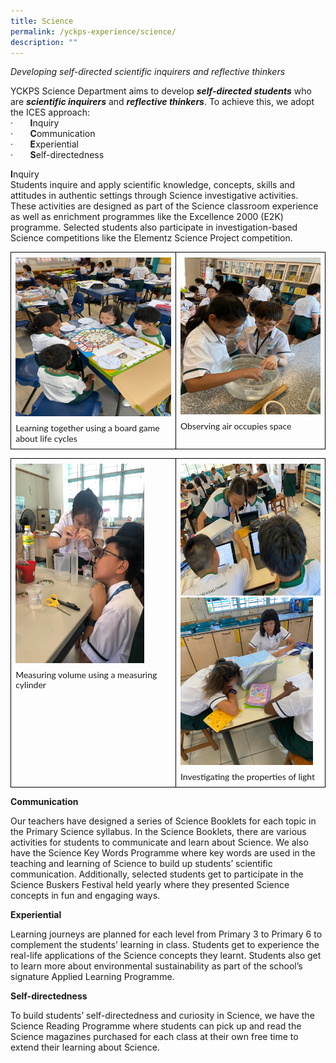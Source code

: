 ```yaml
---
title: Science
permalink: /yckps-experience/science/
description: ""
---
```

_Developing self-directed scientific inquirers and reflective thinkers_  

YCKPS Science Department aims to develop **_self-directed students_** who are **_scientific inquirers_** and **_reflective thinkers_**. To achieve this, we adopt the ICES approach:<br>
·&nbsp;&nbsp;&nbsp;&nbsp;&nbsp;&nbsp; **I**nquiry<br>
·&nbsp;&nbsp;&nbsp;&nbsp;&nbsp;&nbsp; **C**ommunication<br>
·&nbsp;&nbsp;&nbsp;&nbsp;&nbsp;&nbsp; **E**xperiential<br>
·&nbsp;&nbsp;&nbsp;&nbsp;&nbsp;&nbsp; **S**elf-directedness<br>

**I**nquiry<br>
Students inquire and apply scientific knowledge, concepts, skills and attitudes in authentic settings through Science investigative activities. These activities are designed as part of the Science classroom experience as well as enrichment programmes like the Excellence 2000 (E2K) programme. Selected students also participate in investigation-based Science competitions like the Elementz Science Project competition.

<table class="MsoTableGrid" border="1" cellspacing="0" cellpadding="0" width="100%" style="width:100.0%;border-collapse:collapse;border:none;mso-border-alt:solid windowtext .5pt;
 mso-yfti-tbllook:1184;mso-padding-alt:0in 5.4pt 0in 5.4pt"><tbody><tr style="mso-yfti-irow:0;mso-yfti-firstrow:yes;mso-yfti-lastrow:yes"><td width="52%" valign="top" style="width:52.44%;border:solid windowtext 1.0pt;
  mso-border-alt:solid windowtext .5pt;padding:0in 5.4pt 0in 5.4pt"><p style="margin-top:6.0pt;margin-right:0in;margin-bottom:6.0pt;margin-left:
  0in;line-height:115%"><span style="font-family:&quot;Lato&quot;,sans-serif;mso-no-proof:
  yes"><img width="289" height="254" src="/images/2023/Science/science%201%20-%20learning%20together%20using%20a%20board%20game%20about%20life%20cycles.jpeg"></span></p><p style="margin-top:6.0pt;margin-right:0in;margin-bottom:6.0pt;margin-left:
  0in;line-height:115%"><span style="font-family:&quot;Lato&quot;,sans-serif;mso-no-proof:
  yes">Learning together using a board game about life cycles</span></p></td><td width="47%" valign="top" style="width:47.56%;border:solid windowtext 1.0pt;
  border-left:none;mso-border-left-alt:solid windowtext .5pt;mso-border-alt:
  solid windowtext .5pt;padding:0in 5.4pt 0in 5.4pt"><p style="margin-top:6.0pt;margin-right:0in;margin-bottom:6.0pt;margin-left:
  0in;line-height:115%"><span style="font-family:&quot;Lato&quot;,sans-serif;mso-no-proof:
  yes"><img width="265" height="251" src="/images/2023/Science/science%202%20-%20observing%20air%20occupies%20space.jpeg"></span></p><p style="margin-top:6.0pt;margin-right:0in;margin-bottom:6.0pt;margin-left:
  0in;line-height:115%"><span style="font-family:&quot;Lato&quot;,sans-serif;mso-no-proof:
  yes">Observing air occupies space</span></p></td></tr></tbody></table>

<table class="MsoTableGrid" border="1" cellspacing="0" cellpadding="0" width="100%" style="width:100.0%;border-collapse:collapse;border:none;mso-border-alt:solid windowtext .5pt;
 mso-yfti-tbllook:1184;mso-padding-alt:0in 5.4pt 0in 5.4pt"><tbody><tr style="mso-yfti-irow:0;mso-yfti-firstrow:yes;mso-yfti-lastrow:yes"><td width="52%" valign="top" style="width:52.44%;border:solid windowtext 1.0pt;
  mso-border-alt:solid windowtext .5pt;padding:0in 5.4pt 0in 5.4pt"><p style="margin-top:6.0pt;margin-right:0in;margin-bottom:6.0pt;margin-left:
  0in;line-height:115%"><span style="font-family:&quot;Lato&quot;,sans-serif;mso-no-proof:
  yes"><img width="206" height="319" src="/images/2023/Science/science%203%20-%20measuring%20volume%20using%20a%20measuring%20cylinder.jpeg"></span><span style="font-family:&quot;Lato&quot;,sans-serif"></span></p><p style="margin-top:6.0pt;margin-right:0in;margin-bottom:6.0pt;margin-left:
  0in;line-height:115%"><span style="font-family:&quot;Lato&quot;,sans-serif">Measuring volume using a measuring cylinder</span></p></td><td width="47%" valign="top" style="width:47.56%;border:solid windowtext 1.0pt;
  border-left:none;mso-border-left-alt:solid windowtext .5pt;mso-border-alt:
  solid windowtext .5pt;padding:0in 5.4pt 0in 5.4pt"><p style="margin-top:6.0pt;margin-right:0in;margin-bottom:6.0pt;margin-left:
  0in;line-height:115%"><span style="font-family:&quot;Lato&quot;,sans-serif;mso-no-proof:
  yes"><img width="281" height="211" src="/images/2023/Science/science%204a%20investigating%20the%20properties%20of%20light.jpeg"><br><img width="212" height="268" src="/images/2023/Science/science%204b%20-%20investigating%20the%20properties%20of%20light.jpeg"></span><span style="font-family:&quot;Lato&quot;,sans-serif"></span></p><p style="margin-top:6.0pt;margin-right:0in;margin-bottom:6.0pt;margin-left:
  0in;line-height:115%"><span style="font-family:&quot;Lato&quot;,sans-serif">Investigating the properties of light</span></p></td></tr></tbody></table>

**Communication**

Our teachers have designed a series of Science Booklets for each topic in the Primary Science syllabus. In the Science Booklets, there are various activities for students to communicate and learn about Science. We also have the Science Key Words Programme where key words are used in the teaching and learning of Science to build up students’ scientific communication. Additionally, selected students get to participate in the Science Buskers Festival held yearly where they presented Science concepts in fun and engaging ways.

  

**Experiential**

  

Learning journeys are planned for each level from Primary 3 to Primary 6 to complement the students’ learning in class. Students get to experience the real-life applications of the Science concepts they learnt. Students also get to learn more about environmental sustainability as part of the school’s signature Applied Learning Programme.

  

**Self-directedness**

  

To build students’ self-directedness and curiosity in Science, we have the Science Reading Programme where students can pick up and read the Science magazines purchased for each class at their own free time to extend their learning about Science.